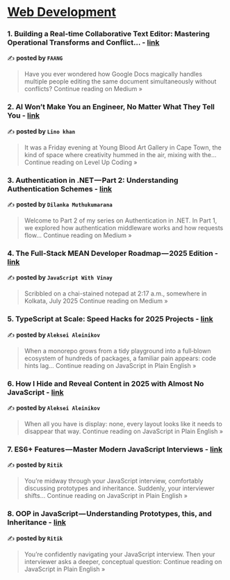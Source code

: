 
<h1><a href=https://medium.com/tag/web-development/recommended target="_blank" rel="noopener noreferrer">Web Development</a></h1>
<h3>1. Building a Real-time Collaborative Text Editor: Mastering Operational Transforms and Conflict… - <a href="https://medium.com/@FAANG/building-a-real-time-collaborative-text-editor-mastering-operational-transforms-and-conflict-aaeb442fabf2?source=rss------web_development-5" target="_blank" rel="noopener noreferrer">link</a></h3>

✍️ **posted by `FAANG`**

<blockquote>Have you ever wondered how Google Docs magically handles multiple people editing the same document simultaneously without conflicts?
Continue reading on Medium »</blockquote>

<h3>2. AI Won’t Make You an Engineer, No Matter What They Tell You - <a href="https://levelup.gitconnected.com/ai-wont-make-you-an-engineer-no-matter-what-they-tell-you-b19c8ae15013?source=rss------web_development-5" target="_blank" rel="noopener noreferrer">link</a></h3>

✍️ **posted by `Lino khan`**

<blockquote>It was a Friday evening at Young Blood Art Gallery in Cape Town, the kind of space where creativity hummed in the air, mixing with the…
Continue reading on Level Up Coding »</blockquote>

<h3>3. Authentication in .NET — Part 2: Understanding Authentication Schemes - <a href="https://dilankam.medium.com/authentication-in-net-part-2-understanding-authentication-schemes-d43158e08c6f?source=rss------web_development-5" target="_blank" rel="noopener noreferrer">link</a></h3>

✍️ **posted by `Dilanka Muthukumarana`**

<blockquote>Welcome to Part 2 of my series on Authentication in .NET. In Part 1, we explored how authentication middleware works and how requests flow…
Continue reading on Medium »</blockquote>

<h3>4.  The Full-Stack MEAN Developer Roadmap — 2025 Edition  - <a href="https://medium.com/@javaScriptwithvinay/the-full-stack-mean-developer-roadmap-2025-edition-6503af4c81c3?source=rss------web_development-5" target="_blank" rel="noopener noreferrer">link</a></h3>

✍️ **posted by `JavaScript With Vinay`**

<blockquote>Scribbled on a chai-stained notepad at 2:17 a.m., somewhere in Kolkata, July 2025
Continue reading on Medium »</blockquote>

<h3>5. TypeScript at Scale: Speed Hacks for 2025 Projects - <a href="https://javascript.plainenglish.io/typescript-at-scale-speed-hacks-for-2025-projects-bdaf56103455?source=rss------web_development-5" target="_blank" rel="noopener noreferrer">link</a></h3>

✍️ **posted by `Aleksei Aleinikov`**

<blockquote>When a monorepo grows from a tidy playground into a full‑blown ecosystem of hundreds of packages, a familiar pain appears: code hints lag…
Continue reading on JavaScript in Plain English »</blockquote>

<h3>6. How I Hide and Reveal Content in 2025 with Almost No JavaScript - <a href="https://javascript.plainenglish.io/how-i-hide-and-reveal-content-in-2025-with-almost-no-javascript-d13168950777?source=rss------web_development-5" target="_blank" rel="noopener noreferrer">link</a></h3>

✍️ **posted by `Aleksei Aleinikov`**

<blockquote>When all you have is display: none, every layout looks like it needs to disappear that way.
Continue reading on JavaScript in Plain English »</blockquote>

<h3>7. ES6+ Features — Master Modern JavaScript Interviews - <a href="https://javascript.plainenglish.io/es6-features-master-modern-javascript-interviews-4f4ba71ea3bb?source=rss------web_development-5" target="_blank" rel="noopener noreferrer">link</a></h3>

✍️ **posted by `Ritik`**

<blockquote>You’re midway through your JavaScript interview, comfortably discussing prototypes and inheritance. Suddenly, your interviewer shifts…
Continue reading on JavaScript in Plain English »</blockquote>

<h3>8. OOP in JavaScript — Understanding Prototypes, this, and Inheritance - <a href="https://javascript.plainenglish.io/oop-in-javascript-understanding-prototypes-this-and-inheritance-f9e056621990?source=rss------web_development-5" target="_blank" rel="noopener noreferrer">link</a></h3>

✍️ **posted by `Ritik`**

<blockquote>You’re confidently navigating your JavaScript interview. Then your interviewer asks a deeper, conceptual question:
Continue reading on JavaScript in Plain English »</blockquote>

